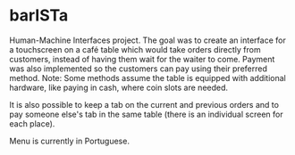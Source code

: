 # barISTa

Human-Machine Interfaces project. The goal was to create an interface for a touchscreen on a café table which would take orders directly from customers, instead of having them wait for the waiter to come. Payment was also implemented so the customers can pay using their preferred method. Note: Some methods assume the table is equipped with additional hardware, like paying in cash, where coin slots are needed.

It is also possible to keep a tab on the current and previous orders and to pay someone else's tab in the same table (there is an individual screen for each place).

Menu is currently in Portuguese.
